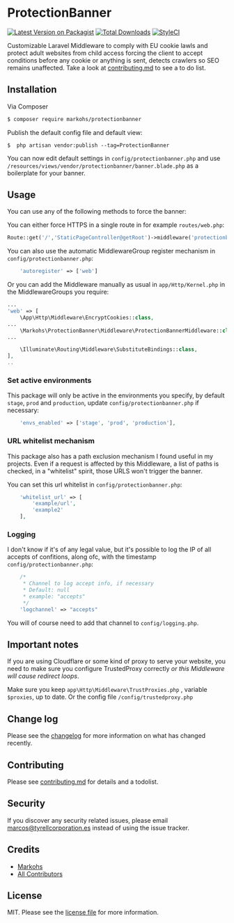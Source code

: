 # ProtectionBanner

[![Latest Version on Packagist][ico-version]][link-packagist]
[![Total Downloads][ico-downloads]][link-downloads]
[![StyleCI][ico-styleci]][link-styleci]

Customizable Laravel Middleware to comply with EU cookie lawls and protect adult websites from child access forcing the client to accept conditions before any cookie or anything is sent, detects crawlers so SEO remains unaffected. Take a look at [contributing.md](contributing.md) to see a to do list.

## Installation

Via Composer

``` bash
$ composer require markohs/protectionbanner
```

Publish the default config file and default view:
```
$  php artisan vendor:publish --tag=ProtectionBanner
```

You can now edit default settings in `config/protectionbanner.php` and use `/resources/views/vendor/protectionbanner/banner.blade.php` as a boilerplate for your banner.

## Usage

You can use any of the following methods to force the banner:

You can either force HTTPS in a single route in for example `routes/web.php`:
```php
Route::get('/','StaticPageController@getRoot')->middleware('protectionbanner');

```

You can also use the automatic MiddlewareGroup register mechanism in `config/protectionbanner.php`:
```php
	'autoregister' => ['web']
```

Or you can add the Middleware manually as usual in `app/Http/Kernel.php` in the MiddlewareGroups you require:

```php
...
'web' => [
    \App\Http\Middleware\EncryptCookies::class,
...
    \Markohs\ProtectionBanner\Middleware\ProtectionBannerMiddleware::class,
...

    \Illuminate\Routing\Middleware\SubstituteBindings::class,
],
..
```

### Set active environments

This package will only be active in the environments you specify, by default `stage`, `prod` and `production`, update `config/protectionbanner.php` if necessary:

```php
    'envs_enabled' => ['stage', 'prod', 'production'],
```

### URL whitelist mechanism

This package also has a path exclusion mechanism I found useful in my projects. Even if a request is affected by this Middleware, a list of paths is checked, in a "whitelist" spirit, those URLS won't trigger the banner.

You can set this url whitelist in  `config/protectionbanner.php`:
```php
    'whitelist_url' => [
        'example/url',
        'example2'
    ],

```

### Logging

I don't know if it's of any legal value, but it's possible to log the IP of all accepts of confitions, along ofc, with the timestamp `config/protectionbanner.php`:
```php
	/*
	 * Channel to log accept info, if necessary
	 * Default: null
	 * example: "accepts"
	 */
	'logchannel' => "accepts"
```

You will of course need to add that channel to `config/logging.php`.

## Important notes

If you are using Cloudflare or some kind of proxy to serve your website, you need to make sure you configure TrustedProxy correctly *or this Middleware will cause redirect loops*.

Make sure you keep `app\Http\Middleware\TrustProxies.php` , variable `$proxies`, up to date. Or the config file `/config/trustedproxy.php`

## Change log

Please see the [changelog](changelog.md) for more information on what has changed recently.

## Contributing

Please see [contributing.md](contributing.md) for details and a todolist.

## Security

If you discover any security related issues, please email marcos@tyrellcorporation.es instead of using the issue tracker.

## Credits

- [Markohs][link-author]
- [All Contributors][link-contributors]

## License

MIT. Please see the [license file](license.md) for more information.

[ico-version]: https://img.shields.io/packagist/v/markohs/protectionbanner.svg?style=flat-square
[ico-downloads]: https://img.shields.io/packagist/dt/markohs/protectionbanner.svg?style=flat-square
[ico-travis]: https://img.shields.io/travis/markohs/protectionbanner/master.svg?style=flat-square
[ico-styleci]: https://styleci.io/repos/238480865/shield

[link-packagist]: https://packagist.org/packages/markohs/protectionbanner
[link-downloads]: https://packagist.org/packages/markohs/protectionbanner
[link-styleci]: https://styleci.io/repos/238480865
[link-author]: https://github.com/markohs
[link-contributors]: ../../contributors
